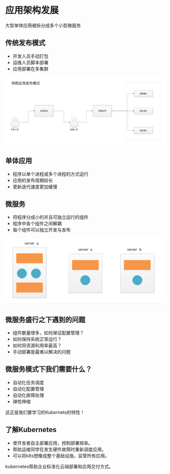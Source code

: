 # 应用架构发展

大型单体应用被拆分成多个小型微服务

## 传统发布模式
- 开发人员手动打包
- 运维人员脚本部署
- 应用部署在多集群

![images](./images/01.png)

## 单体应用
- 程序以单个进程或多个进程的方式运行
- 应用的发布周期较长
- 更新迭代速度更加缓慢


## 微服务
- 将程序分成小的并且可独立运行的组件
- 程序中各个组件之间解耦
- 每个组件可以独立开发与发布

![images](./images/02.png)

## 微服务盛行之下遇到的问题

- 组件数量增多，如何保证配置管理？
- 如何保持系统正常运行？
- 如何将资源利用率最高？
- 手动部署是最难以解决的问题


## 微服务模式下我们需要什么？
- 自动化任务调度
- 自动化配置管理
- 自动化故障处理
- 弹性伸缩

这正是我们要学习的Kubernets的特性！


## 了解Kubernetes
- 使开发者自主部署应用，控制部署频率。
- 帮助运维同学在发生硬件故障时重新调度应用。
- 可以将k8s想像成整个基础设施，监管所有应用。

kubernetes帮助企业标准化云端部署和应用交付方式。
























